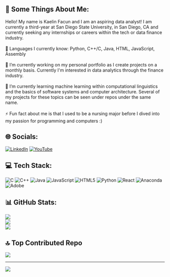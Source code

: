 ## 💫 Some Things About Me:
Hello! My name is Kaelin Facun and I am an aspiring data analyst! I am currently a third-year at San Diego State University, in San Diego, CA and currently seeking any internships or careers within the tech or data finance industry.<br><br>📖 Languages I currently know: Python, C++/C, Java, HTML, JavaScript, Assembly<br><br>🧠 I’m currently working on my personal portfolio as I create projects on a monthly basis. Currently I'm interested in data analytics through the finance industry.<br><br>🌱 I’m currently learning machine learning within computational linguistics and the basics of software  systems and computer architecture. Several of my projects for these topics can be seen under repos under the same name.<br><br>⚡ Fun fact about me is that I used to be a nursing major before I dived into my passion for programming and computers :)

## 🌐 Socials:
[![LinkedIn](https://img.shields.io/badge/LinkedIn-%230077B5.svg?logo=linkedin&logoColor=white)](https://linkedin.com/in/kaelin-facun) [![YouTube](https://img.shields.io/badge/YouTube-%23FF0000.svg?logo=YouTube&logoColor=white)](https://youtube.com/@KaelinFacun) 

## 💻 Tech Stack:
![C](https://img.shields.io/badge/c-%2300599C.svg?style=for-the-badge&logo=c&logoColor=white) ![C++](https://img.shields.io/badge/c++-%2300599C.svg?style=for-the-badge&logo=c%2B%2B&logoColor=white) ![Java](https://img.shields.io/badge/java-%23ED8B00.svg?style=for-the-badge&logo=openjdk&logoColor=white) ![JavaScript](https://img.shields.io/badge/javascript-%23323330.svg?style=for-the-badge&logo=javascript&logoColor=%23F7DF1E) ![HTML5](https://img.shields.io/badge/html5-%23E34F26.svg?style=for-the-badge&logo=html5&logoColor=white) ![Python](https://img.shields.io/badge/python-3670A0?style=for-the-badge&logo=python&logoColor=ffdd54) ![React](https://img.shields.io/badge/react-%2320232a.svg?style=for-the-badge&logo=react&logoColor=%2361DAFB) ![Anaconda](https://img.shields.io/badge/Anaconda-%2344A833.svg?style=for-the-badge&logo=anaconda&logoColor=white) ![Adobe](https://img.shields.io/badge/adobe-%23FF0000.svg?style=for-the-badge&logo=adobe&logoColor=white)
## 📊 GitHub Stats:
![](https://github-readme-stats.vercel.app/api?username=KFacun&theme=blueberry&hide_border=false&include_all_commits=true&count_private=true)<br/>
![](https://github-readme-streak-stats.herokuapp.com/?user=KFacun&theme=blueberry&hide_border=false)<br/>
![](https://github-readme-stats.vercel.app/api/top-langs/?username=KFacun&theme=blueberry&hide_border=false&include_all_commits=true&count_private=true&layout=compact)

## 🔝 Top Contributed Repo
![](https://github-contributor-stats.vercel.app/api?username=KFacun&limit=5&theme=tokyonight&combine_all_yearly_contributions=true)

---
[![](https://visitcount.itsvg.in/api?id=KFacun&icon=4&color=9)](https://visitcount.itsvg.in)

